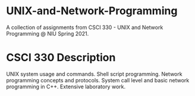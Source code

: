 # UNIX-and-Network-Programming
A collection of assignments from CSCI 330 - UNIX and Network Programming @ NIU Spring 2021.
# CSCI 330 Description
UNIX system usage and commands. Shell script programming. Network programming concepts and protocols. System call level and basic network programming in C++. Extensive laboratory work.
